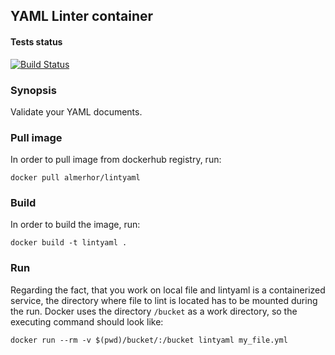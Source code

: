 ## YAML Linter container

#### Tests status

[![Build Status](https://travis-ci.org/pawelpiwosz/docker-linter-yaml.svg?branch=master)](https://travis-ci.org/pawelpiwosz/docker-linter-yaml)

### Synopsis

Validate your YAML documents.

### Pull image

In order to pull image from dockerhub registry, run:

```
docker pull almerhor/lintyaml
```

### Build

In order to build the image, run:

```
docker build -t lintyaml .
```

### Run

Regarding the fact, that you work on local file and lintyaml is
a containerized service, the directory where file to lint is located has to be
mounted during the run. Docker uses the directory `/bucket` as a work
directory, so the executing command should look like:

```
docker run --rm -v $(pwd)/bucket/:/bucket lintyaml my_file.yml
```
